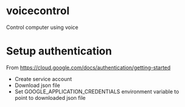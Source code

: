 # voicecontrol
Control computer using voice

# Setup authentication

From https://cloud.google.com/docs/authentication/getting-started 
- Create service account
- Download json file
- Set GOOGLE_APPLICATION_CREDENTIALS environment variable to point to downloaded json file

